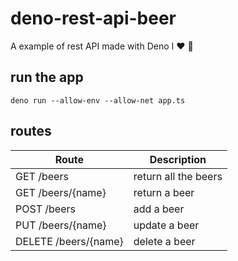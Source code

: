 # deno-rest-api-beer
A example of rest API made with Deno
I ❤️ 🍻

## run the app
`deno run --allow-env --allow-net app.ts`

## routes

| Route                | Description              |
| -------------------- | ------------------------ |
| GET /beers           | return all the beers     |
| GET /beers/{name}    | return a beer            |
| POST /beers          | add a beer               |
| PUT /beers/{name}    | update a beer            |
| DELETE /beers/{name} | delete a beer            |

